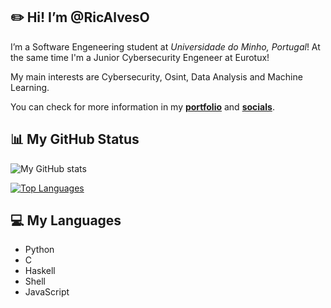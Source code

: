 ## ✏️ Hi! I’m @RicAlvesO

I’m a Software Engeneering student at _Universidade do Minho, Portugal_! At the same time I'm a Junior Cybersecurity Engeneer at Eurotux!

My main interests are Cybersecurity, Osint, Data Analysis and Machine Learning.

You can check for more information in my [**portfolio**](https://ricalveso.github.io/cv-portfolio/) and [**socials**](https://ricalveso.github.io/MyLinks/).

## 📊 My GitHub Status

![My GitHub stats](https://github-readme-stats.vercel.app/api?username=RicAlvesO&count_private=true&show_icons=true&theme=github_dark&hide=contribs&hide_border=true)

[![Top Languages](https://github-readme-stats.vercel.app/api/top-langs/?username=RicAlvesO&layout=compact&theme=github_dark&hide_border=true)](https://github.com/anuraghazra/github-readme-stats)

## 💻 My Languages

- Python
- C
- Haskell
- Shell
- JavaScript
